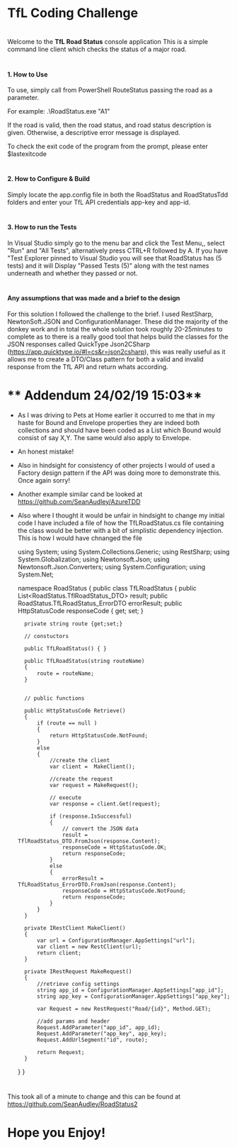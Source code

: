 ﻿# TfL Coding Challenge
#
﻿Welcome to the **TfL Road Status** console application 
This is a simple command line client which checks the status of a major road. 
#
#### **1. How to Use**
To use, simply call from PowerShell RouteStatus passing the road as a parameter. 

For example:
.\RoadStatus.exe "A1"

If the road is valid, then the road status, and road status description is given. Otherwise, a descriptive error message is displayed.

To check the exit code of the program from the prompt, please enter $lastexitcode
#

#### **2. How to Configure & Build**
Simply locate the app.config file in both the RoadStatus and RoadStatusTdd folders and enter your TfL API credentials app-key and app-id.

#
#### **3. How to run the Tests**
In Visual Studio simply go to the menu bar and click the Test Menu,, select "Run" and "All Tests", alternatively press CTRL+R followed by A. If you have "Test Explorer pinned to Visual Studio you will see that RoadStatus has (5 tests) and it will Display "Passed Tests (5)" along with the test names underneath and whether they  passed or not.
#
#### **Any assumptions that was made and a brief to the design**
For this solution I followed the challenge to the brief. I used RestSharp, NewtonSoft.JSON and ConfigurationManager. These did the majority of the donkey work and in total the whole solution took roughly 20-25minutes to complete as to there is a really good tool that helps build the classes for the JSON responses called QuickType Json2CSharp (https://app.quicktype.io/#l=cs&r=json2csharp), this was really useful as it allows me to create a DTO/Class pattern for both a valid and invalid response from the TfL API and return whats according.
#

# ** Addendum 24/02/19 15:03**
- As I was driving to Pets at Home earlier it occurred to me that in my haste for Bound and Envelope properties they are indeed both collections and should have been coded as a List<Bound> which Bound would consist of say X,Y. The same would also apply to Envelope.
- An honest mistake!
- Also in hindsight for consistency of other projects I would of used a Factory design pattern if the API was doing more to demonstrate this. Once again sorry!
- Another example similar cand be looked at https://github.com/SeanAudley/AzureTDD
- Also where I thought it would be unfair in hindsight to change my initial code I have included a file of how the TfLRoadStatus.cs file containing the class would be better with a bit of simplistic dependency injection. This is how I would have chnanged the file
  
  using System;
  using System.Collections.Generic;
  using RestSharp;
  using System.Globalization;
  using Newtonsoft.Json;
  using Newtonsoft.Json.Converters;
  using System.Configuration;
  using System.Net;

  namespace RoadStatus
  {
    public class TfLRoadStatus
    {
        public List<RoadStatus.TflRoadStatus_DTO> result;
        public RoadStatus.TfLRoadStatus_ErrorDTO errorResult;
        public HttpStatusCode responseCode { get; set; }

        private string route {get;set;}

        // constuctors

        public TfLRoadStatus() { }

        public TfLRoadStatus(string routeName)
        {
            route = routeName;
        }

        
        // public functions

        public HttpStatusCode Retrieve()
        {
            if (route == null )
            {
                return HttpStatusCode.NotFound;
            }
            else
            {
                //create the client
                var client =  MakeClient();

                //create the request
                var request = MakeRequest();

                // execute 
                var response = client.Get(request);

                if (response.IsSuccessful)
                {
                    // convert the JSON data
                    result = TflRoadStatus_DTO.FromJson(response.Content);
                    responseCode = HttpStatusCode.OK;
                    return responseCode;
                }
                else
                {
                    errorResult = TfLRoadStatus_ErrorDTO.FromJson(response.Content);
                    responseCode = HttpStatusCode.NotFound;
                    return responseCode;
                }
            }
        }

        private IRestClient MakeClient()
        {
            var url = ConfigurationManager.AppSettings["url"];
            var client = new RestClient(url);
            return client;
        }

        private IRestRequest MakeRequest()
        {
            //retrieve config settings
            string app_id = ConfigurationManager.AppSettings["app_id"];
            string app_key = ConfigurationManager.AppSettings["app_key"];

            var Request = new RestRequest("Road/{id}", Method.GET);

            //add params and header
            Request.AddParameter("app_id", app_id);
            Request.AddParameter("app_key", app_key);
            Request.AddUrlSegment("id", route);

            return Request;
        }
    }
  }
#
This took all of a minute to change and this can be found at https://github.com/SeanAudley/RoadStatus2
#
# Hope you Enjoy!





